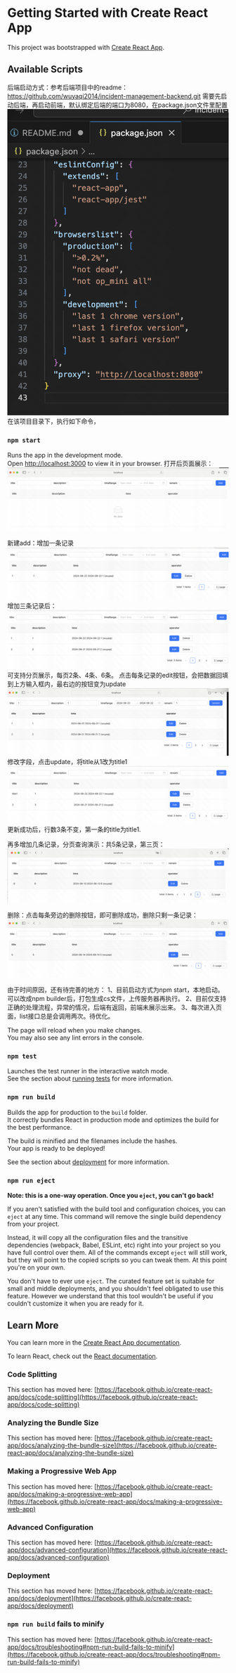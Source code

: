 # Getting Started with Create React App

This project was bootstrapped with [Create React App](https://github.com/facebook/create-react-app).

## Available Scripts

后端启动方式：参考后端项目中的readme：https://github.com/wuyaqi2014/incident-management-backend.git
需要先启动后端，再启动前端，默认绑定后端的端口为8080，在package.json文件里配置
![alt text](image-3.png)
在该项目目录下，执行如下命令，

### `npm start`

Runs the app in the development mode.\
Open [http://localhost:3000](http://localhost:3000) to view it in your browser.
打开后页面展示：
![alt text](image.png)

新建add：增加一条记录
![alt text](image-1.png)
增加三条记录后：
![alt text](image-2.png)
可支持分页展示，每页2条、4条、6条。
点击每条记录的edit按钮，会把数据回填到上方输入框内，最右边的按钮变为update
![alt text](image-4.png)
修改字段，点击update，将title从1改为title1
![alt text](image-5.png)
更新成功后，行数3条不变，第一条的title为title1.

再多增加几条记录，分页查询演示：共5条记录，第三页：
![alt text](image-6.png)

删除：点击每条旁边的删除按钮，即可删除成功，删除只剩一条记录：
![alt text](image-7.png)


由于时间原因，还有待完善的地方：
1、目前启动方式为npm start，本地启动。可以改成npm builder后，打包生成cs文件，上传服务器再执行。
2、目前仅支持正确的处理流程，异常的情况，后端有返回，前端未展示出来。
3、每次进入页面，list接口总是会调用两次。待优化。


The page will reload when you make changes.\
You may also see any lint errors in the console.

### `npm test`

Launches the test runner in the interactive watch mode.\
See the section about [running tests](https://facebook.github.io/create-react-app/docs/running-tests) for more information.

### `npm run build`

Builds the app for production to the `build` folder.\
It correctly bundles React in production mode and optimizes the build for the best performance.

The build is minified and the filenames include the hashes.\
Your app is ready to be deployed!

See the section about [deployment](https://facebook.github.io/create-react-app/docs/deployment) for more information.

### `npm run eject`

**Note: this is a one-way operation. Once you `eject`, you can't go back!**

If you aren't satisfied with the build tool and configuration choices, you can `eject` at any time. This command will remove the single build dependency from your project.

Instead, it will copy all the configuration files and the transitive dependencies (webpack, Babel, ESLint, etc) right into your project so you have full control over them. All of the commands except `eject` will still work, but they will point to the copied scripts so you can tweak them. At this point you're on your own.

You don't have to ever use `eject`. The curated feature set is suitable for small and middle deployments, and you shouldn't feel obligated to use this feature. However we understand that this tool wouldn't be useful if you couldn't customize it when you are ready for it.

## Learn More

You can learn more in the [Create React App documentation](https://facebook.github.io/create-react-app/docs/getting-started).

To learn React, check out the [React documentation](https://reactjs.org/).

### Code Splitting

This section has moved here: [https://facebook.github.io/create-react-app/docs/code-splitting](https://facebook.github.io/create-react-app/docs/code-splitting)

### Analyzing the Bundle Size

This section has moved here: [https://facebook.github.io/create-react-app/docs/analyzing-the-bundle-size](https://facebook.github.io/create-react-app/docs/analyzing-the-bundle-size)

### Making a Progressive Web App

This section has moved here: [https://facebook.github.io/create-react-app/docs/making-a-progressive-web-app](https://facebook.github.io/create-react-app/docs/making-a-progressive-web-app)

### Advanced Configuration

This section has moved here: [https://facebook.github.io/create-react-app/docs/advanced-configuration](https://facebook.github.io/create-react-app/docs/advanced-configuration)

### Deployment

This section has moved here: [https://facebook.github.io/create-react-app/docs/deployment](https://facebook.github.io/create-react-app/docs/deployment)

### `npm run build` fails to minify

This section has moved here: [https://facebook.github.io/create-react-app/docs/troubleshooting#npm-run-build-fails-to-minify](https://facebook.github.io/create-react-app/docs/troubleshooting#npm-run-build-fails-to-minify)
